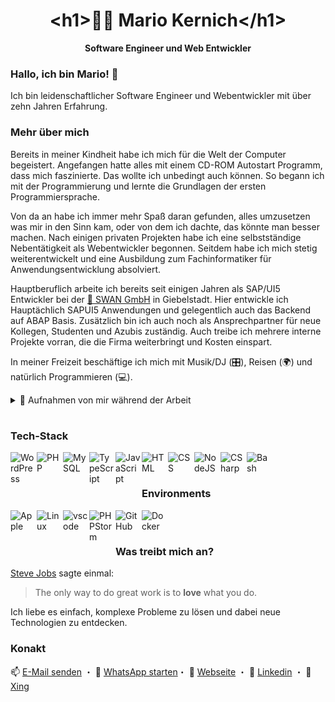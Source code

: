 <div align="center">
<h1>&#60;h1&#62;👨‍💻 Mario Kernich&#60;/h1&#62;</h1>
<b>Software Engineer und Web Entwickler</b>
</div>

### Hallo, ich bin Mario! 👋

Ich bin leidenschaftlicher Software Engineer und Webentwickler mit über zehn Jahren Erfahrung.

### Mehr über mich

Bereits in meiner Kindheit habe ich mich für die Welt der Computer begeistert. Angefangen hatte alles mit einem CD-ROM Autostart Programm, dass mich faszinierte. Das wollte ich unbedingt auch können. So begann ich mit der Programmierung und lernte die Grundlagen der ersten Programmiersprache.

Von da an habe ich immer mehr Spaß daran gefunden, alles umzusetzen was mir in den Sinn kam, oder von dem ich dachte, das könnte man besser machen. Nach einigen privaten Projekten habe ich eine selbstständige Nebentätigkeit als Webentwickler begonnen. Seitdem habe ich mich stetig weiterentwickelt und eine Ausbildung zum Fachinformatiker für Anwendungsentwicklung absolviert.

Hauptberuflich arbeite ich bereits seit einigen Jahren als SAP/UI5 Entwickler bei der [🦢 SWAN GmbH](https://swan.de) in Giebelstadt. Hier entwickle ich Hauptächlich SAPUI5 Anwendungen und gelegentlich auch das Backend auf ABAP Basis. Zusätzlich bin ich auch noch als Ansprechpartner für neue Kollegen, Studenten und Azubis zuständig. Auch treibe ich mehrere interne Projekte vorran, die die Firma weiterbringt und Kosten einspart.

In meiner Freizeit beschäftige ich mich mit Musik/DJ (🎛️), Reisen (🌍) und natürlich Programmieren (💻).

<details>
  <summary>📸 Aufnahmen von mir während der Arbeit</summary>
  
  ![HackerCat](./giphy.gif)
</details>

#

### Tech-Stack

<img align="left" alt="WordPress" width="40px" style="padding-right:2px;margin-bottom:10px"  src="https://cdn.jsdelivr.net/gh/devicons/devicon/icons/wordpress/wordpress-original.svg" />     
<img align="left" alt="PHP" width="40px" style="padding-right:2px;margin-bottom:10px"  src="https://cdn.jsdelivr.net/gh/devicons/devicon/icons/php/php-original.svg" />
<img align="left" alt="MySQL" width="40px" style="padding-right:2px;margin-bottom:10px" src="https://cdn.jsdelivr.net/gh/devicons/devicon/icons/mysql/mysql-original.svg" />
<img align="left" alt="TypeScript" width="40px" style="padding-right:2px;margin-bottom:10px" src="https://cdn.jsdelivr.net/gh/devicons/devicon/icons/typescript/typescript-plain.svg" />
<img align="left" alt="JavaScript" width="40px" style="padding-right:2px;margin-bottom:10px" src="https://cdn.jsdelivr.net/gh/devicons/devicon/icons/javascript/javascript-plain.svg" />
<img align="left" alt="HTML" width="40px" style="padding-right:2px;margin-bottom:10px" src="https://cdn.jsdelivr.net/gh/devicons/devicon/icons/html5/html5-plain.svg" />
<img align="left" alt="CSS" width="40px" style="padding-right:2px;margin-bottom:10px" src="https://cdn.jsdelivr.net/gh/devicons/devicon/icons/css3/css3-plain.svg" />
<img align="left" alt="NodeJS" width="40px" style="padding-right:2px;margin-bottom:10px" src="https://cdn.jsdelivr.net/gh/devicons/devicon/icons/nodejs/nodejs-original.svg" />
<img align="left" alt="CSharp" width="40px" style="padding-right:2px;margin-bottom:10px" src="https://cdn.jsdelivr.net/gh/devicons/devicon/icons/csharp/csharp-original.svg" />
<img align="left" alt="Bash" width="40px" style="padding-right:2px;margin-bottom:10px" src="https://cdn.jsdelivr.net/gh/devicons/devicon/icons/bash/bash-original.svg" />

<br>

#

### Environments

<img align="left" alt="Apple" width="40px" style="padding-right:2px;padding-bottom:10px" src="https://cdn.jsdelivr.net/gh/devicons/devicon/icons/apple/apple-original.svg" />   
<img align="left" alt="Linux" width="40px" style="padding-right:2px;padding-bottom:10px" src="https://cdn.jsdelivr.net/gh/devicons/devicon/icons/linux/linux-original.svg" />
<img align="left" alt="vscode" width="40px" style="padding-right:2px;padding-bottom:10px" src="https://cdn.jsdelivr.net/gh/devicons/devicon/icons/vscode/vscode-original.svg" />
<img align="left" alt="PHPStorm" width="40px" style="padding-right:2px;padding-bottom:10px"  src="https://cdn.jsdelivr.net/gh/devicons/devicon/icons/phpstorm/phpstorm-original.svg" />
<img align="left" alt="GitHub" width="40px" style="padding-right:2px;padding-bottom:10px" src="https://cdn.jsdelivr.net/gh/devicons/devicon/icons/github/github-original.svg" />
<img align="left" alt="Docker" width="40px" style="padding-right:2px;padding-bottom:10px" src="https://cdn.jsdelivr.net/gh/devicons/devicon/icons/docker/docker-original.svg" />

<br>

#

### Was treibt mich an?

[Steve Jobs](https://de.wikipedia.org/wiki/Steve_Jobs) sagte einmal:

> The only way to do great work is to **love** what you do.

Ich liebe es einfach, komplexe Probleme zu lösen und dabei neue Technologien zu entdecken.

### Konakt

📫 [E-Mail senden](mailto:mario@kernich.de) ・ 💬 [WhatsApp starten](https://wa.me/%2B4915110573779)・ 🔗 [Webseite](https://kernich.de) ・ 🔗 [Linkedin](https://www.linkedin.com/in/mario-kernich-370b071b5/) ・ 🔗 [Xing](https://www.xing.com/profile/Mario_Kernich/cv)
